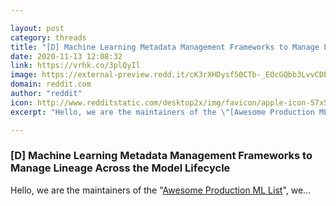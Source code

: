 ```yaml
---

layout: post
category: threads
title: "[D] Machine Learning Metadata Management Frameworks to Manage Lineage Across the Model Lifecycle"
date: 2020-11-13 12:08:32
link: https://vrhk.co/3plQyIl
image: https://external-preview.redd.it/cK3rXHDysf50CTb-_EOcGQbb3LvvCDEE8T6cQb8Ttm0.jpg?width=400&height=209.42408377&auto=webp&crop=400:209.42408377,smart&s=ff7bb58a9590d6254cf87c7c1601b737f2c09f62
domain: reddit.com
author: "reddit"
icon: http://www.redditstatic.com/desktop2x/img/favicon/apple-icon-57x57.png
excerpt: "Hello, we are the maintainers of the \"[Awesome Production ML List](<https://github.com/EthicalML/awesome-production-machine-learning/>)\", we..."

---
```


### [D] Machine Learning Metadata Management Frameworks to Manage Lineage Across the Model Lifecycle

Hello, we are the maintainers of the "[Awesome Production ML List](<https://github.com/EthicalML/awesome-production-machine-learning/>)", we...